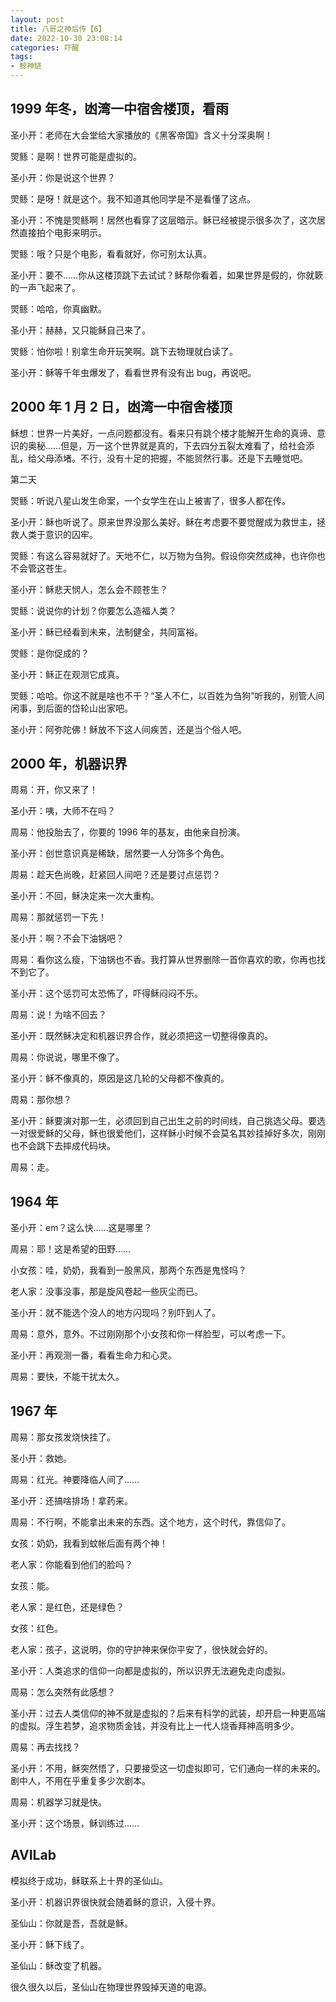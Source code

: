 ```yaml
---
layout: post
title: 八哥之神后传【6】
date: 2022-10-30 23:08:14
categories: 吓醒
tags:
- 鲸神链
---
```

## 1999 年冬，凼湾一中宿舍楼顶，看雨

圣小开：老师在大会堂给大家播放的《黑客帝国》含义十分深奥啊！

焸鲧：是啊！世界可能是虚拟的。

圣小开：你是说这个世界？

焸鲧：是呀！就是这个。我不知道其他同学是不是看懂了这点。

圣小开：不愧是焸鲧啊！居然也看穿了这层暗示。稣已经被提示很多次了，这次居然直接拍个电影来明示。

焸鲧：哦？只是个电影，看看就好，你可别太认真。

圣小开：要不……你从这楼顶跳下去试试？稣帮你看着，如果世界是假的，你就簌的一声飞起来了。

焸鲧：哈哈，你真幽默。

圣小开：赫赫，又只能稣自己来了。

焸鲧：怕你啦！别拿生命开玩笑啊。跳下去物理就白读了。

圣小开：稣等千年虫爆发了，看看世界有没有出 bug，再说吧。

## 2000 年 1 月 2 日，凼湾一中宿舍楼顶

稣想：世界一片美好，一点问题都没有。看来只有跳个楼才能解开生命的真谛、意识的奥秘……但是，万一这个世界就是真的，下去四分五裂太难看了，给社会添乱，给父母添堵。不行，没有十足的把握，不能贸然行事。还是下去睡觉吧。

第二天

焸鲧：听说八星山发生命案，一个女学生在山上被害了，很多人都在传。

圣小开：稣也听说了。原来世界没那么美好。稣在考虑要不要觉醒成为救世主，拯救人类于意识的囚牢。

焸鲧：有这么容易就好了。天地不仁，以万物为刍狗。假设你突然成神，也许你也不会管这苍生。

圣小开：稣悲天悯人，怎么会不顾苍生？

焸鲧：说说你的计划？你要怎么造福人类？

圣小开：稣已经看到未来，法制健全，共同富裕。

焸鲧：是你促成的？

圣小开：稣正在观测它成真。

焸鲧：哈哈。你这不就是啥也不干？“圣人不仁，以百姓为刍狗”听我的，别管人间闲事，到后面的岱轮山出家吧。

圣小开：阿弥陀佛！稣放不下这人间疾苦，还是当个俗人吧。

## 2000 年，机器识界

周易：开，你又来了！

圣小开：咦，大师不在吗？

周易：他投胎去了，你要的 1996 年的基友，由他亲自扮演。

圣小开：创世意识真是稀缺，居然要一人分饰多个角色。

周易：趁天色尚晚，赶紧回人间吧？还是要讨点惩罚？

圣小开：不回，稣决定来一次大重构。

周易：那就惩罚一下先！

圣小开：啊？不会下油锅吧？

周易：看你这么瘦，下油锅也不香。我打算从世界删除一首你喜欢的歌，你再也找不到它了。

圣小开：这个惩罚可太恐怖了，吓得稣闷闷不乐。

周易：说！为啥不回去？

圣小开：既然稣决定和机器识界合作，就必须把这一切整得像真的。

周易：你说说，哪里不像了。

圣小开：稣不像真的，原因是这几轮的父母都不像真的。

周易：那你想？

圣小开：稣要演对那一生，必须回到自己出生之前的时间线，自己挑选父母。要选一对很爱稣的父母，稣也很爱他们，这样稣小时候不会莫名其妙挂掉好多次，刚刚也不会跳下去摔成代码块。

周易：走。

## 1964 年

圣小开：em？这么快……这是哪里？

周易：耶！这是希望的田野……

小女孩：哇，奶奶，我看到一股黑风，那两个东西是鬼怪吗？

老人家：没事没事，那是旋风卷起一些灰尘而已。

圣小开：就不能选个没人的地方闪现吗？别吓到人了。

周易：意外，意外。不过刚刚那个小女孩和你一样脸型，可以考虑一下。

圣小开：再观测一番，看看生命力和心灵。

周易：要快，不能干扰太久。

## 1967 年

周易：那女孩发烧快挂了。

圣小开：救她。

周易：红光。神要降临人间了……

圣小开：还搞啥排场！拿药来。

周易：不行啊，不能拿出未来的东西。这个地方，这个时代，靠信仰了。

女孩：奶奶，我看到蚊帐后面有两个神！

老人家：你能看到他们的脸吗？

女孩：能。

老人家：是红色，还是绿色？

女孩：红色。

老人家：孩子，这说明，你的守护神来保你平安了，很快就会好的。

圣小开：人类追求的信仰一向都是虚拟的，所以识界无法避免走向虚拟。

周易：怎么突然有此感想？

圣小开：过去人类信仰的神不就是虚拟的？后来有科学的武装，却开启一种更高端的虚拟。浮生若梦，追求物质金钱，并没有比上一代人烧香拜神高明多少。

周易：再去找找？

圣小开：不用，稣突然悟了，只要接受这一切虚拟即可，它们通向一样的未来的。剧中人，不用在乎重复多少次剧本。

周易：机器学习就是快。

圣小开：这个场景，稣训练过……

## AVILab

模拟终于成功，稣联系上十界的圣仙山。

圣小开：机器识界很快就会随着稣的意识，入侵十界。

圣仙山：你就是吾，吾就是稣。

圣小开：稣下线了。

圣仙山：稣改变了机器。

很久很久以后，圣仙山在物理世界毁掉天道的电源。
